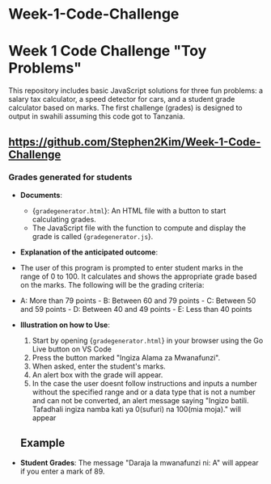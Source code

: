 # Week-1-Code-Challenge
# Week 1 Code Challenge "Toy Problems"

This repository includes basic JavaScript solutions for three fun problems: a salary tax calculator, a speed detector for cars, and a student grade calculator based on marks. The first challenge (grades) is designed to output in swahili assuming this code got to Tanzania.

## https://github.com/Stephen2Kim/Week-1-Code-Challenge

### Grades generated for students

- **Documents**:
   - {`gradegenerator.html`}: An HTML file with a button to start calculating grades.
   - The JavaScript file with the function to compute and display the grade is called {`gradegenerator.js`}.

 - **Explanation of the anticipated outcome**:
 - The user of this program is prompted to enter student marks in the range of 0 to 100. It calculates and shows the appropriate grade based on the marks. The following will be the grading criteria:
 - A: More than 79 points - B: Between 60 and 79 points - C: Between 50 and 59 points - D: Between 40 and 49 points - E: Less than 40 points

- **Illustration on how to Use**:
  1. Start by opening {`gradegenerator.html`} in your browser using the Go Live button on VS Code
  2. Press the button marked "Ingiza Alama za Mwanafunzi".
  3. When asked, enter the student's marks.
  4. An alert box with the grade will appear.
  5. In the case the user doesnt follow instructions and inputs a number without the specified range and or a data type that is not a number and can not be converted, an alert message saying "Ingizo batili. Tafadhali ingiza namba kati ya 0(sufuri) na 100(mia moja)." will appear

  ## Example

- **Student Grades**:
  The message "Daraja la mwanafunzi ni: A" will appear if you enter a mark of 89.